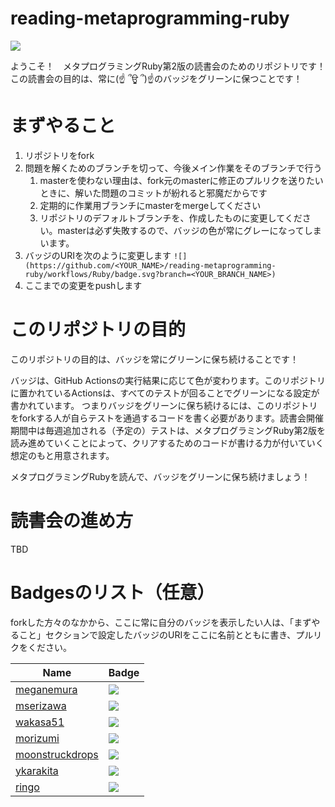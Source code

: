 # reading-metaprogramming-ruby

![](https://github.com/ykarakita/reading-metaprogramming-ruby/workflows/Ruby/badge.svg)

ようこそ！　メタプログラミングRuby第2版の読書会のためのリポジトリです！
この読書会の目的は、常に(☝ ՞ਊ ՞)☝のバッジをグリーンに保つことです！

# まずやること

1. リポジトリをfork
2. 問題を解くためのブランチを切って、今後メイン作業をそのブランチで行う
    1. masterを使わない理由は、fork元のmasterに修正のプルリクを送りたいときに、解いた問題のコミットが紛れると邪魔だからです
    2. 定期的に作業用ブランチにmasterをmergeしてください
    3. リポジトリのデフォルトブランチを、作成したものに変更してください。masterは必ず失敗するので、バッジの色が常にグレーになってしまいます。
3. バッジのURIを次のように変更します `![](https://github.com/<YOUR_NAME>/reading-metaprogramming-ruby/workflows/Ruby/badge.svg?branch=<YOUR_BRANCH_NAME>)`
4. ここまでの変更をpushします

# このリポジトリの目的

このリポジトリの目的は、バッジを常にグリーンに保ち続けることです！

バッジは、GitHub Actionsの実行結果に応じて色が変わります。このリポジトリに置かれているActionsは、すべてのテストが回ることでグリーンになる設定が書かれています。
つまりバッジをグリーンに保ち続けるには、このリポジトリをforkする人が自らテストを通過するコードを書く必要があります。読書会開催期間中は毎週追加される（予定の）テストは、メタプログラミングRuby第2版を読み進めていくことによって、クリアするためのコードが書ける力が付いていく想定のもと用意されます。

メタプログラミングRubyを読んで、バッジをグリーンに保ち続けましょう！

# 読書会の進め方

TBD

# Badgesのリスト（任意）

forkした方々のなかから、ここに常に自分のバッジを表示したい人は、「まずやること」セクションで設定したバッジのURIをここに名前とともに書き、プルリクをください。

| Name | Badge |
| ---- | ----- |
| [meganemura](https://github.com/meganemura) | ![](https://github.com/meganemura/reading-metaprogramming-ruby/workflows/Ruby/badge.svg?branch=solve) |
| [mserizawa](https://github.com/mserizawa) | ![](https://github.com/mserizawa/reading-metaprogramming-ruby/workflows/Ruby/badge.svg?branch=answer) |
| [wakasa51](https://github.com/wakasa51) | ![](https://github.com/wakasa51/reading-metaprogramming-ruby/workflows/Ruby/badge.svg?branch=solve) |
| [morizumi](https://github.com/t-mori23) | ![](https://github.com/t-mori23/reading-metaprogramming-ruby/workflows/Ruby/badge.svg?branch=kotae) |
| [moonstruckdrops](https://github.com/moonstruckdrops) | ![](https://github.com/moonstruckdrops/reading-metaprogramming-ruby/workflows/Ruby/badge.svg?branch=solve) |
| [ykarakita](https://github.com/ykarakita) | ![](https://github.com/ykarakita/reading-metaprogramming-ruby/workflows/Ruby/badge.svg?branch=solve) |
| [ringo](https://github.com/aomoriringo) | ![](https://github.com/aomoriringo/reading-metaprogramming-ruby/workflows/Ruby/badge.svg?branch=solve) |
